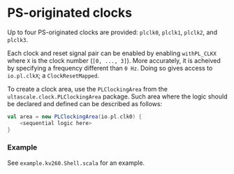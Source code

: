 # PS-originated clocks

Up to four PS-originated clocks are provided: `plclk0`, `plclk1`, `plclk2`, and `plclk3`.

Each clock and reset signal pair can be enabled by enabling `withPL_CLKX` where `X` is the clock number (`[0, ..., 3]`).
More accurately, it is acheived by specifying a frequency different than `0 Hz`.
Doing so gives access to `io.pl.clkX`; a `ClockResetMapped`.

To create a clock area, use the `PLClockingArea` from the `ultascale.clock.PLClockingArea` package.
Such area where the logic should be declared and defined can be described as follows:
```scala
val area = new PLClockingArea(io.pl.clk0) {
    <sequential logic here>
}
```

### Example
See `example.kv260.Shell.scala` for an example.
